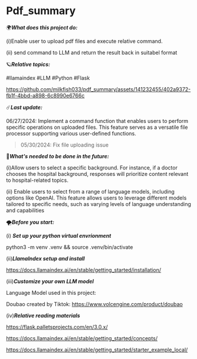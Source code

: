 # Pdf_summary 

🌍***What does this project do:***

(i)Enable user to upload pdf files and execute relative command. 

(ii) send command to LLM and return the result back in suitabel format 


🪐***Relative topics:***

#llamaindex #LLM #Python #Flask



https://github.com/milkfish033/pdf_summary/assets/141232455/402a9372-fb1f-4bbd-a898-6c8990e6766c





☄️***Last update:***

06/27/2024: Implement a command function that enables users to perform specific operations on uploaded files. This feature serves as a versatile file processor supporting various user-defined functions.

>05/30/2024: Fix file uploading issue 




🚩***What's needed to be done in the future:***

(i)Allow users to select a specific background. For instance, if a doctor chooses the hospital background, responses will prioritize content relevant to hospital-related topics.

(ii)
Enable users to select from a range of language models, including options like OpenAI. This feature allows users to leverage different models tailored to specific needs, such as varying levels of language understanding and capabilities



🌪️***Before you start:***

(i) ***Set up your python virtual envrionment***

python3 -m venv .venv && source .venv/bin/activate

(ii)***LlamaIndex setup and install***

https://docs.llamaindex.ai/en/stable/getting_started/installation/

(iii)***Customize your own LLM model***

Language Model used in this project: 

Doubao  created by Tiktok: https://www.volcengine.com/product/doubao

(iv)***Relative reading materials***

https://flask.palletsprojects.com/en/3.0.x/

https://docs.llamaindex.ai/en/stable/getting_started/concepts/

https://docs.llamaindex.ai/en/stable/getting_started/starter_example_local/

